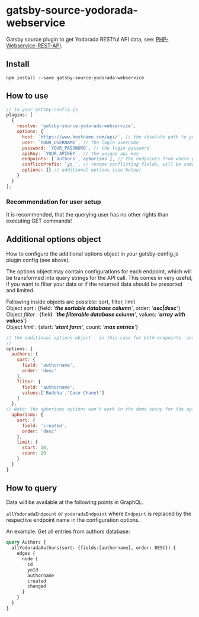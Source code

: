 # gatsby-source-yodorada-webservice

Gatsby source plugin to get Yodorada RESTful API data, see: [PHP-Webservice-REST-API](https://github.com/yodorada/PHP-Webservice-REST-API).

## Install

`npm install --save gatsby-source-yodorada-webservice`

## How to use

```javascript
// In your gatsby-config.js
plugins: [
  {
    resolve: 'gatsby-source-yodorada-webservice',
    options: {
      host: `https://www.hostname.com/api/`, // the absolute path to your RESTful API
      user: `YOUR_USERNAME`, // the login username 
      password: `YOUR_PASSWORD`, // the login password 
      apiKey: `YOUR_APIKEY`, // the unique api key 
      endpoints: [`authors`,`aphorisms`], // the endpoints from where you want to fetch
      conflictPrefix: `yo_`, // rename conflicting fields, will be camel cased (eg: yoId)
      options: {} // additional options (see below)
    }
  }
];
```
### Recommendation for user setup

It is recommended, that the querying user has no other rights than executing GET commands!  

## Additional options object

How to configure the additional options object in your gatsby-config.js plugin config (see above).  

The options object may contain configurations for each endpoint, which will be transformed into query strings for the API call. This comes in very useful, if you want to filter your data or if the returned data should be presorted and limited.

Following inside objects are possible: sort, filter, limit  
Object *sort* : {field: *'__the sortable database column__'*, order: *'__asc|desc__'*}  
Object *filter* : {field: *'__the filterable database column__'*, values: *'__array with values__'*}  
Object *limit* : {start: *'__start form__'*, count: *'__max entries__'*}

```javascript
// the additional options object - in this case for both endpoints 'authors' and 'aphorisms'
// 
options: {
  authors: {
    sort: {
      field: 'authorname',
      order: 'desc'
    },
    filter: {
      field: 'authorname',
      values:['Buddha','Coco Chanel']
    }
  },
// Note: the aphorisms options won't work in the demo setup for the api for there are not enough entries
  aphorisms: {
    sort: {
      field: 'created',
      order: 'desc'
    },
    limit: {
      start: 10,
      count: 20
    }
  }
}
``` 

## How to query

Data will be available at the following points in GraphQL.

`allYodoradaEndpoint` or `yodoradaEndpoint` where `Endpoint` is replaced by the respective endpoint name in the configuration options.

An example: Get all entries from authors database:


```graphql
query Authors {
  allYodoradaAuthors(sort: {fields:[authorname], order: DESC}) {
    edges {
      node {
        id
        yoId
        authorname
        created
        changed
      }
    }
  }
}
```

